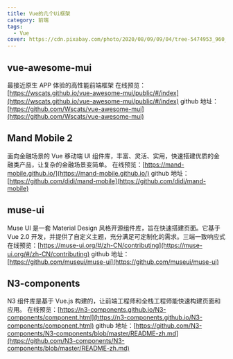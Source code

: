 ```yaml
---
title: Vue的几个Ui框架
category: 前端
tags:
  - Vue
cover: https://cdn.pixabay.com/photo/2020/08/09/09/04/tree-5474953_960_720.jpg
---
```


## vue-awesome-mui

最接近原生 APP 体验的高性能前端框架
在线预览：[https://wscats.github.io/vue-awesome-mui/public/#/index](https://wscats.github.io/vue-awesome-mui/public/#/index)
github 地址：[https://github.com/Wscats/vue-awesome-mui](https://github.com/Wscats/vue-awesome-mui)

## Mand Mobile 2

面向金融场景的 Vue 移动端 UI 组件库，丰富、灵活、实用，快速搭建优质的金融类产品，让复杂的金融场景变简单。
在线预览：[https://mand-mobile.github.io/](https://mand-mobile.github.io/)
github 地址：[https://github.com/didi/mand-mobile](https://github.com/didi/mand-mobile)

## muse-ui

Muse UI 是一套 Material Design 风格开源组件库，旨在快速搭建页面。它基于 Vue 2.0 开发，并提供了自定义主题，充分满足可定制化的需求。三端一致响应式
在线预览：[https://muse-ui.org/#/zh-CN/contributing](https://muse-ui.org/#/zh-CN/contributing)
github 地址：[https://github.com/museui/muse-ui](https://github.com/museui/muse-ui)

## N3-components

N3 组件库是基于 Vue.js 构建的，让前端工程师和全栈工程师能快速构建页面和应用。
在线预览：[https://n3-components.github.io/N3-components/component.html](https://n3-components.github.io/N3-components/component.html)
github 地址：[https://github.com/N3-components/N3-components/blob/master/README-zh.md](https://github.com/N3-components/N3-components/blob/master/README-zh.md)
